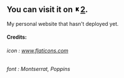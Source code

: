 ## You can visit it on ![Zeus-s][2.2][2].
[2.2]: logo.png
[2]: Zeus-s.github.io

My personal website that hasn't deployed yet. 

#### Credits:
###### icon : www.flaticons.com
###### font : Montserrat, Poppins
